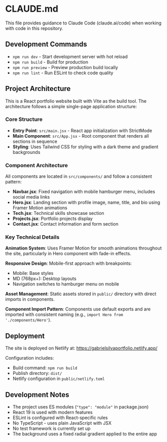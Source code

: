 # CLAUDE.md

This file provides guidance to Claude Code (claude.ai/code) when working with code in this repository.

## Development Commands

- `npm run dev` - Start development server with hot reload
- `npm run build` - Build for production
- `npm run preview` - Preview production build locally
- `npm run lint` - Run ESLint to check code quality

## Project Architecture

This is a React portfolio website built with Vite as the build tool. The architecture follows a simple single-page application structure:

### Core Structure
- **Entry Point**: `src/main.jsx` - React app initialization with StrictMode
- **Main Component**: `src/App.jsx` - Root component that renders all sections in sequence
- **Styling**: Uses Tailwind CSS for styling with a dark theme and gradient backgrounds

### Component Architecture
All components are located in `src/components/` and follow a consistent pattern:

- **Navbar.jsx**: Fixed navigation with mobile hamburger menu, includes social media links
- **Hero.jsx**: Landing section with profile image, name, title, and bio using Framer Motion animations
- **Tech.jsx**: Technical skills showcase section
- **Projects.jsx**: Portfolio projects display
- **Contact.jsx**: Contact information and form section

### Key Technical Details

**Animation System**: Uses Framer Motion for smooth animations throughout the site, particularly in Hero component with fade-in effects.

**Responsive Design**: Mobile-first approach with breakpoints:
- Mobile: Base styles
- MD (768px+): Desktop layouts
- Navigation switches to hamburger menu on mobile

**Asset Management**: Static assets stored in `public/` directory with direct imports in components.

**Component Import Pattern**: Components use default exports and are imported with consistent naming (e.g., `import Hero from './components/Hero'`).

## Deployment

The site is deployed on Netlify at: https://gabrielsilvaportfolio.netlify.app/

Configuration includes:
- Build command: `npm run build`
- Publish directory: `dist/`
- Netlify configuration in `public/netlify.toml`

## Development Notes

- The project uses ES modules (`"type": "module"` in package.json)
- React 19 is used with modern features
- ESLint is configured with React-specific rules
- No TypeScript - uses plain JavaScript with JSX
- No test framework is currently set up
- The background uses a fixed radial gradient applied to the entire app